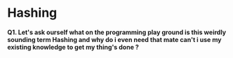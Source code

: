 # Hashing

**Q1. Let's ask ourself what on the programming play ground is this weirdly sounding term Hashing and why do i even need that mate can't i use my existing knowledge to get my thing's done ?**

